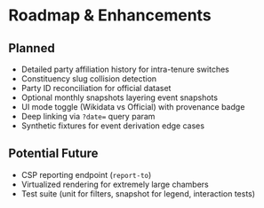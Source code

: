 # Roadmap & Enhancements

## Planned

- Detailed party affiliation history for intra-tenure switches
- Constituency slug collision detection
- Party ID reconciliation for official dataset
- Optional monthly snapshots layering event snapshots
- UI mode toggle (Wikidata vs Official) with provenance badge
- Deep linking via `?date=` query param
- Synthetic fixtures for event derivation edge cases

## Potential Future

- CSP reporting endpoint (`report-to`)
- Virtualized rendering for extremely large chambers
- Test suite (unit for filters, snapshot for legend, interaction tests)
